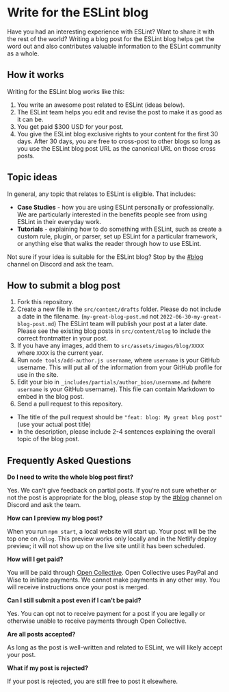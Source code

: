 # Write for the ESLint blog

Have you had an interesting experience with ESLint? Want to share it with the rest of the world? Writing a blog post for the ESLint blog helps get the word out and also contributes valuable information to the ESLint community as a whole. 

## How it works

Writing for the ESLint blog works like this:

1. You write an awesome post related to ESLint (ideas below).
1. The ESLint team helps you edit and revise the post to make it as good as it can be.
1. You get paid $300 USD for your post.
1. You give the ESLint blog exclusive rights to your content for the first 30 days. After 30 days, you are free to cross-post to other blogs so long as you use the ESLint blog post URL as the canonical URL on those cross posts.

## Topic ideas

In general, any topic that relates to ESLint is eligible. That includes:

* **Case Studies** - how you are using ESLint personally or professionally. We are particularly interested in the benefits people see from using ESLint in their everyday work.
* **Tutorials** - explaining how to do something with ESLint, such as create a custom rule, plugin, or parser, set up ESLint for a particular framework, or anything else that walks the reader through how to use ESLint.

Not sure if your idea is suitable for the ESLint blog? Stop by the [#blog](https://eslint.org/chat/blog) channel on Discord and ask the team.

## How to submit a blog post

1. Fork this repository.
1. Create a new file in the `src/content/drafts` folder. Please do not include a date in the filename. (`my-great-blog-post.md` not `2022-06-30-my-great-blog-post.md`) The ESLint team will publish your post at a later date. Please see the existing blog posts in `src/content/blog` to include the correct frontmatter in your post.
1. If you have any images, add them to `src/assets/images/blog/XXXX` where `XXXX` is the current year.
1. Run `node tools/add-author.js username`, where `username` is your GitHub username. This will put all of the information from your GitHub profile for use in the site.
1. Edit your bio in `_includes/partials/author_bios/username.md` (where `username` is your GitHub username). This file can contain Markdown to embed in the blog post.
1. Send a pull request to this repository.
  * The title of the pull request should be `"feat: blog: My great blog post"` (use your actual post title)
  * In the description, please include 2-4 sentences explaining the overall topic of the blog post.

## Frequently Asked Questions

**Do I need to write the whole blog post first?**

Yes. We can't give feedback on partial posts. If you're not sure whether or not the post is appropriate for the blog, please stop by the [#blog](https://eslint.org/chat/blog) channel on Discord and ask the team.

**How can I preview my blog post?**

When you run `npm start`, a local website will start up. Your post will be the top one on `/blog`. This preview works only locally and in the Netlify deploy preview; it will not show up on the live site until it has been scheduled.

**How will I get paid?**

You will be paid through [Open Collective](https://opencollective.com/eslint). Open Collective uses PayPal and Wise to initiate payments. We cannot make payments in any other way. You will receive instructions once your post is merged. 

**Can I still submit a post even if I can't be paid?**

Yes. You can opt not to receive payment for a post if you are legally or otherwise unable to receive payments through Open Collective.

**Are all posts accepted?**

As long as the post is well-written and related to ESLint, we will likely accept your post.

**What if my post is rejected?**

If your post is rejected, you are still free to post it elsewhere.
